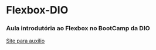 # Flexbox-DIO

### Aula introdutória ao Flexbox no BootCamp da DIO

[Site para auxílio](https://www.markdownguide.org/basic-syntax/)